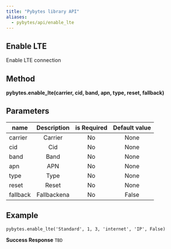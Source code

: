 ```yaml
---
title: "Pybytes library API"
aliases:
  - pybytes/api/enable_lte
---
```


**Enable LTE**
----
  Enable LTE connection

**Method**
----
**pybytes.enable_lte(carrier, cid, band, apn, type, reset, fallback)**

**Parameters**
----
| name  | Description   | is Required    | Default value
| ------------- |:-------------:|:-------------:|:-------------:|
| carrier   | Carrier  | No   | None  |
| cid   | Cid  | No   | None  |
| band   | Band  | No   | None  |
| apn   | APN  | No   | None  |
| type   | Type  | No   | None  |
| reset   | Reset  | No   | None  |
| fallback   | Fallbackena  | No   | False  |

**Example**
----
`pybytes.enable_lte('Standard', 1, 3, 'internet', 'IP', False)`

**Success Response**
`TBD`
